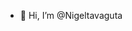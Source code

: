 - 👋 Hi, I’m @Nigeltavaguta

<!---
Nigeltavaguta/Nigeltavaguta is a ✨ special ✨ repository because its `README.md` (this file) appears on your GitHub profile.
You can click the Preview link to take a look at your changes.
--->
